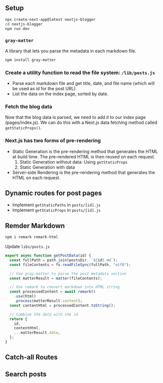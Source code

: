 ## Setup

```zsh
npx create-next-app@latest nextjs-blogger
cd nextjs-blogger
npm run dev
```

### `gray-matter`

A library that lets you parse the metadata in each markdown file.

```zsh
npm install gray-matter
```

### Create a utility function to read the file system: `/lib/posts.js`

- Parse each markdown file and get title, date, and file name (which will be used as id for the post URL).
- List the data on the index page, sorted by date.

### Fetch the blog data

Now that the blog data is parsed, we need to add it to our index page (pages/index.js). We can do this with a Next.js data fetching method called `getStaticProps()`.

### Next.js has two forms of pre-rendering

- Static Generation is the pre-rendering method that generates the HTML at build time. The pre-rendered HTML is then reused on each request.
  1. Static Generation without data: Using `getStaticProps`
  2. Static Generation with data
- Server-side Rendering is the pre-rendering method that generates the HTML on each request.

## Dynamic routes for post pages

- Implement `getStaticPaths` in `posts/[id].js`
- Implement `getStaticProps` in `posts/[id].js`

## Remder Markdown

```zsh
npm i remark remark-html
```

Update `libs/posts.js`

```js
export async function getPostData(id) {
  const fullPath = path.join(postsDir, `${id}.md`);
  const fileContents = fs.readFileSync(fullPath, "utf8");

  // Use gray-matter to parse the post metadata section
  const matterResult = matter(fileContents);

  // Use remark to convert markdown into HTML string
  const processedContent = await remark()
    .use(html)
    .process(matterResult.content);
  const contentHtml = processedContent.toString();

  // Combine the data with the id
  return {
    id,
    contentHtml,
    ...matterResult.data,
  };
}
```

## Catch-all Routes

## Search posts
